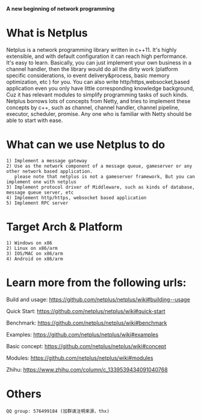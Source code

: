 **A new beginning of network programming**

# What is Netplus

Netplus is a network programming library written in c++11. It's highly extensible, and with default configuration it can reach high performance.
It's easy to learn. Basically, you can just implement your own business in a channel handler, then the library would do all the dirty work (platform specific considerations, io event delivery&process, basic memory optimization, etc ) for you.
You can also write http/https,websocket,based application even you only have little corresponding knowledge background, Cuz it has relevant modules to simplify programming tasks of such kinds.
Netplus borrows lots of concepts from Netty, and tries to implement these concepts by c++, such as channel, channel handler, channel pipeline, executor, scheduler, promise. Any one who is familiar with Netty should be able to start with ease. 

# What can we use Netplus to do
    1) Implement a message gateway
    2) Use as the network component of a message queue, gameserver or any other network based application.
       please note that netplus is not a gameserver framework, But you can implement one with netplus
    3) Implement protocol driver of Middleware, such as kinds of database, message queue server, etc
    4) Implement http/https, websocket based application
    5) Implement RPC server

# Target Arch & Platform
    1) Windows on x86
    2) Linux on x86/arm
    3) IOS/MAC on x86/arm
    4) Android on x86/arm

# Learn more from the following urls:

Build and usage: <https://github.com/netplus/netplus/wiki#building--usage>

Quick Start: <https://github.com/netplus/netplus/wiki#quick-start>

Benchmark: <https://github.com/netplus/netplus/wiki#benchmark>

Examples: <https://github.com/netplus/netplus/wiki#examples>

Basic concept: <https://github.com/netplus/netplus/wiki#concept>

Modules: <https://github.com/netplus/netplus/wiki#modules>

Zhihu: https://www.zhihu.com/column/c_1339539434091040768

	
# Others

	QQ group: 576499184 (加群请注明来源，thx)
	

